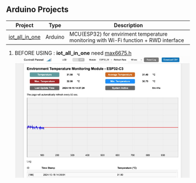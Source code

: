 Arduino Projects
-

| Project | Type | Description |
|-------|-------|-------|
| [iot_all_in_one](https://github.com/JIK-JHONG/Arduino/tree/main/iot_all_in_one.ino) | Arduino | MCU(ESP32) for enviriment temperature monitoring with Wi-Fi function + RWD interface |





1. BEFORE USING : **iot_all_in_one** need [max6675.h]([https://github.com/JIK-JHONG/Arduino/tree/main/TP.ino](https://www.arduinolibraries.info/libraries/max6675-library))
![Demostration](https://github.com/JIK-JHONG/Arduino/blob/main/run_iot_all_in_one.jpeg)
